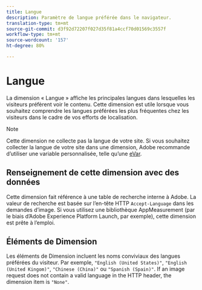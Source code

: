 ```yaml
---
title: Langue
description: Paramètre de langue préférée dans le navigateur.
translation-type: tm+mt
source-git-commit: d3f92d72207f027d35f81a4ccf70d01569c3557f
workflow-type: tm+mt
source-wordcount: '157'
ht-degree: 80%

---
```



# Langue

La dimension « Langue » affiche les principales langues dans lesquelles les visiteurs préfèrent voir le contenu. Cette dimension est utile lorsque vous souhaitez comprendre les langues préférées les plus fréquentes chez les visiteurs dans le cadre de vos efforts de localisation.

>[!NOTE]
>
>Cette dimension ne collecte pas la langue de votre site. Si vous souhaitez collecter la langue de votre site dans une dimension, Adobe recommande d’utiliser une variable personnalisée, telle qu’une [eVar](evar.md).

## Renseignement de cette dimension avec des données

Cette dimension fait référence à une table de recherche interne à Adobe. La valeur de recherche est basée sur l’en-tête HTTP `Accept-Language` dans les demandes d’image. Si vous utilisez une bibliothèque AppMeasurement (par le biais d’Adobe Experience Platform Launch, par exemple), cette dimension est prête à l’emploi.

## Éléments de Dimension

Les éléments de Dimension incluent les noms conviviaux des langues préférées du visiteur. Par exemple, `"English (United States)"`, `"English (United Kingom)"`, `"Chinese (China)"` ou `"Spanish (Spain)"`. If an image request does not contain a valid language in the HTTP header, the dimension item is `"None"`.
